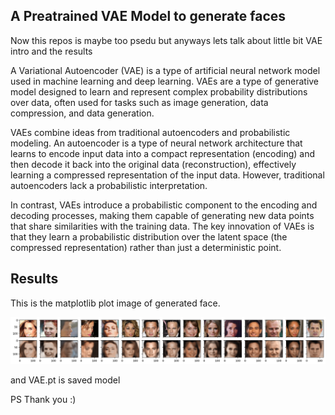 ## A Preatrained VAE Model to generate faces

Now this repos is maybe too psedu but anyways lets talk about little bit VAE intro and the results

A Variational Autoencoder (VAE) is a type of artificial neural network model used in machine learning and deep learning. VAEs are a type of generative model designed to learn and represent complex probability distributions over data, often used for tasks such as image generation, data compression, and data generation.

VAEs combine ideas from traditional autoencoders and probabilistic modeling. An autoencoder is a type of neural network architecture that learns to encode input data into a compact representation (encoding) and then decode it back into the original data (reconstruction), effectively learning a compressed representation of the input data. However, traditional autoencoders lack a probabilistic interpretation.

In contrast, VAEs introduce a probabilistic component to the encoding and decoding processes, making them capable of generating new data points that share similarities with the training data. The key innovation of VAEs is that they learn a probabilistic distribution over the latent space (the compressed representation) rather than just a deterministic point.


## Results

This is the matplotlib plot image of generated face.

![App Screenshot](https://raw.githubusercontent.com/pranav282004/VAE/main/output.png)


and VAE.pt is saved model

PS
Thank you :)
